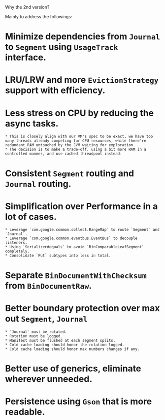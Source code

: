 Why the 2nd version?

Mainly to address the followings:

# Minimize dependencies from `Journal` to `Segment` using `UsageTrack` interface.
# LRU/LRW and more `EvictionStrategy` support with efficiency.
# Less stress on CPU by reducing the async tasks.
    * This is closely align with our VM's spec to be exact, we have too many threads already competing for CPU resources, while there're redundant RAM untouched by the JVM waiting for exploration.
    * The decision is to make a trade-off, using a bit more RAM in a controlled manner, and use cached threadpool instead.
# Consistent `Segment` routing and `Journal` routing.
# Simplification over Performance in a lot of cases.
    * Leverage `com.google.common.collect.RangeMap` to route `Segment` and `Journal`.
    * Leverage `com.google.common.eventbus.EventBus` to decouple listeners.
    * Using `Serializer#equals` to avoid `BinComparableLeafSegment` completely.
    * Consolidate `Put` subtypes into less in total.
# Separate `BinDocumentWithChecksum` from `BinDocumentRaw`.
# Better boundary protection over max out `Segment`, `Journal`
    * `Journal` must be rotated.
    * Rotation must be logged.
    * Manifest must be flushed at each segment splits.
    * Cold cache loading should honor the rotation logged.
    * Cold cache loading should honor max numbers changes if any.
# Better use of generics, eliminate wherever unneeded.
# Persistence using `Gson` that is more readable.
